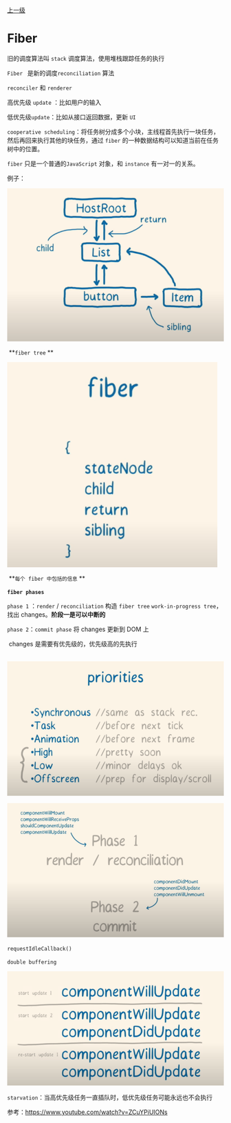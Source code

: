 [上一级](../README.md)



# Fiber

旧的调度算法叫 `stack` 调度算法，使用堆栈跟踪任务的执行

`Fiber ` 是新的调度`reconciliation` 算法

 `reconciler` 和 `renderer`



高优先级 `update` ：比如用户的输入

低优先级`update`：比如从接口返回数据，更新 `UI`



`cooperative scheduling`：将任务树分成多个小块，主线程首先执行一块任务，然后再回来执行其他的块任务，通过 `fiber`  的一种数据结构可以知道当前在任务树中的位置。



`fiber`  只是一个普通的`JavaScript` 对象，和 `instance` 有一对一的关系。



例子：



![fiber tree](../assets/005/fiber-tree.png)

​																												**`fiber tree` **



![fiber-content](../assets/005/fiber-content.png)

​																										**`每个 fiber 中包括的信息` **



**`fiber phases`**

 `phase 1` ：`render` /  `reconciliation`     构造 `fiber tree`  `work-in-progress tree`，找出 changes。**阶段一是可以中断的**

`phase 2`：`commit phase`  将 changes 更新到 DOM 上

​				  changes 是需要有优先级的，优先级高的先执行

​					![priorities](../assets/005/priorities.png)



 

![lifecycle-hooks](../assets/005/lifecycle-hooks.png)





`requestIdleCallback()`

`double buffering`



![hooks-order](../assets/005/hooks-order.png)



`starvation`：当高优先级任务一直插队时，低优先级任务可能永远也不会执行



参考：https://www.youtube.com/watch?v=ZCuYPiUIONs